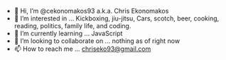 - 👋 Hi, I’m @cekonomakos93 a.k.a. Chris Ekonomakos
- 👀 I’m interested in ... Kickboxing, jiu-jitsu, Cars, scotch, beer, cooking, reading, politics, family life, and coding. 
- 🌱 I’m currently learning ... JavaScript
- 💞️ I’m looking to collaborate on ... nothing as of right now
- 📫 How to reach me ... chriseko93@gmail.com

<!---
cekonomakos93/cekonomakos93 is a ✨ special ✨ repository because its `README.md` (this file) appears on your GitHub profile.
You can click the Preview link to take a look at your changes.
--->
